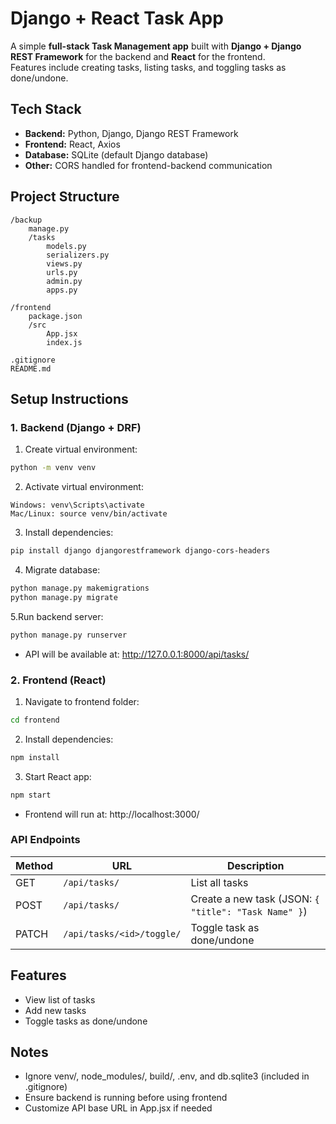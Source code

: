 
# **Django + React Task App**

A simple **full-stack Task Management app** built with **Django + Django REST Framework** for the backend and **React** for the frontend.  
Features include creating tasks, listing tasks, and toggling tasks as done/undone.


## **Tech Stack**

- **Backend:** Python, Django, Django REST Framework
- **Frontend:** React, Axios
- **Database:** SQLite (default Django database)
- **Other:** CORS handled for frontend-backend communication
## **Project Structure**
```
/backup
    manage.py
    /tasks
        models.py
        serializers.py
        views.py
        urls.py
        admin.py
        apps.py

/frontend
    package.json
    /src
        App.jsx
        index.js

.gitignore
README.md

```


## **Setup Instructions**

### **1. Backend (Django + DRF)**

1. Create virtual environment:

```bash
python -m venv venv
```
2. Activate virtual environment:

```
Windows: venv\Scripts\activate
Mac/Linux: source venv/bin/activate
```

3. Install dependencies:

```bash
pip install django djangorestframework django-cors-headers
```

4. Migrate database:

```bash
python manage.py makemigrations
python manage.py migrate
```
5.Run backend server:

```bash
python manage.py runserver
```
- API will be available at: http://127.0.0.1:8000/api/tasks/

### **2. Frontend (React)**

1. Navigate to frontend folder:

```bash
cd frontend
```
2. Install dependencies:

```bash
npm install
```
3. Start React app:

```bash
npm start
```

- Frontend will run at: http://localhost:3000/

### **API Endpoints**
| Method | URL                       | Description                                          |
| ------ | ------------------------- | ---------------------------------------------------- |
| GET    | `/api/tasks/`             | List all tasks                                       |
| POST   | `/api/tasks/`             | Create a new task (JSON: `{ "title": "Task Name" }`) |
| PATCH  | `/api/tasks/<id>/toggle/` | Toggle task as done/undone                           |


## **Features**
- View list of tasks
- Add new tasks
- Toggle tasks as done/undone
## **Notes**
- Ignore venv/, node_modules/, build/, .env, and db.sqlite3 (included in .gitignore)
- Ensure backend is running before using frontend
- Customize API base URL in App.jsx if needed